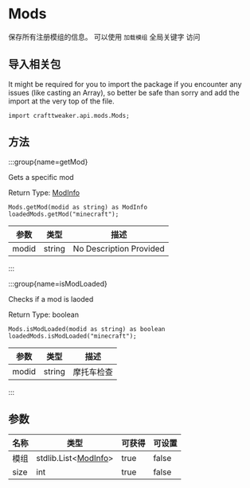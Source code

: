# Mods

保存所有注册模组的信息。 可以使用 `加载模组` 全局关键字 访问

## 导入相关包

It might be required for you to import the package if you encounter any issues (like casting an Array), so better be safe than sorry and add the import at the very top of the file.
```zenscript
import crafttweaker.api.mods.Mods;
```


## 方法

:::group{name=getMod}

Gets a specific mod

Return Type: [ModInfo](/vanilla/api/mods/ModInfo)

```zenscript
Mods.getMod(modid as string) as ModInfo
loadedMods.getMod("minecraft");
```

| 参数    | 类型     | 描述                      |
| ----- | ------ | ----------------------- |
| modid | string | No Description Provided |


:::

:::group{name=isModLoaded}

Checks if a mod is laoded

Return Type: boolean

```zenscript
Mods.isModLoaded(modid as string) as boolean
loadedMods.isModLoaded("minecraft");
```

| 参数    | 类型     | 描述    |
| ----- | ------ | ----- |
| modid | string | 摩托车检查 |


:::


## 参数

| 名称   | 类型                                                                  | 可获得  | 可设置   |
| ---- | ------------------------------------------------------------------- | ---- | ----- |
| 模组   | stdlib.List&lt;[ModInfo](/vanilla/api/mods/ModInfo)&gt; | true | false |
| size | int                                                                 | true | false |

